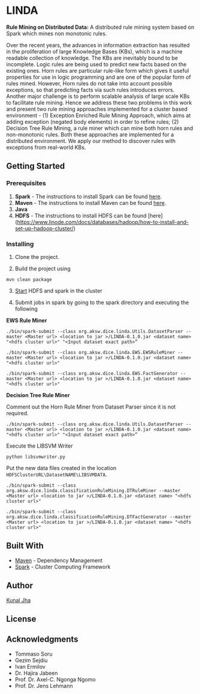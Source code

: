 # LINDA
**Rule Mining on Distributed Data:**  A distributed rule mining system based on Spark which mines non monotonic rules.

Over the recent years, the advances in information extraction has resulted in the proliferation of large Knowledge Bases (KBs), which  is a machine readable collection of knowledge. The KBs are inevitably bound to be incomplete. Logic rules are being used to predict new facts based on the existing ones. Horn rules are particular rule-like form which gives it useful properties for use in logic programming and are one of the popular form of rules mined. However, Horn rules do not take into account possible exceptions, so that predicting facts via such rules introduces errors. Another major challenge is to  perform scalable analysis of large scale KBs to facilitate rule mining. Hence we address these two problems in this work and present two rule mining approaches implemented for a cluster based environment - (1) Exception Enriched Rule Mining Approach, which aims at adding exception (negated body elements) in order to refine rules; (2) Decision Tree Rule Mining, a rule miner which can mine both horn rules and non-monotonic rules. Both these approaches are implemented for a distributed environment. We apply our method to discover rules with exceptions from real-world KBs.

## Getting Started

### Prerequisites

1. **Spark** - The instructions to install Spark can be found [here](https://spark.apache.org/docs/latest/spark-standalone.html).
2. **Maven** - The instructions to install Maven can be found [here](https://maven.apache.org/guides/getting-started/maven-in-five-minutes.html).
3. **Java**
4. **HDFS** - The instructions to install HDFS can be found [here] (https://www.linode.com/docs/databases/hadoop/how-to-install-and-set-up-hadoop-cluster/)


### Installing
1. Clone the project.

2. Build the project using 

```
mvn clean package
```
3. [Start](https://spark.apache.org/docs/latest/cluster-overview.html) HDFS and spark in the cluster

3. Submit jobs in spark by going to the spark directory and executing the following

**EWS Rule Miner**

```
./bin/spark-submit --class org.aksw.dice.linda.Utils.DatasetParser --master <Master url> <location to jar >/LINDA-0.1.0.jar <dataset name> "<hdfs cluster url>" "<Input dataset exact path>”
```
```
./bin/spark-submit --class org.aksw.dice.linda.EWS.EWSRuleMiner --master <Master url> <location to jar >/LINDA-0.1.0.jar <dataset name> "<hdfs cluster url>"
```

```
./bin/spark-submit --class org.aksw.dice.linda.EWS.FactGenerator --master <Master url> <location to jar >/LINDA-0.1.0.jar <dataset name> "<hdfs cluster url>"
```


**Decision Tree Rule Miner**



Comment out the Horn Rule Miner from Dataset Parser since it is not required.

```
./bin/spark-submit --class org.aksw.dice.linda.Utils.DatasetParser --master <Master url> <location to jar >/LINDA-0.1.0.jar <dataset name> "<hdfs cluster url>" "<Input dataset exact path>”
```

Execute the LIBSVM Writer
```
python libsvmwriter.py
```
Put the new data files created in the location `HDFSClusterURL\DatasetNAME\LIBSVMDATA`.


```
./bin/spark-submit --class org.aksw.dice.linda.classificationRuleMining.DTRuleMiner --master <Master url> <location to jar >/LINDA-0.1.0.jar <dataset name> "<hdfs cluster url>"
```

```
./bin/spark-submit --class org.aksw.dice.linda.classificationRuleMining.DTFactGenerator --master <Master url> <location to jar >/LINDA-0.1.0.jar <dataset name> "<hdfs cluster url>"
```


## Built With
* [Maven](https://maven.apache.org/) - Dependency Management
* [Spark](https://spark.apache.org/docs/latest/index.html) - Cluster Computing Framework


## Author

[Kunal Jha](https://github.com/Kunal-Jha)

## License


## Acknowledgments

* Tommaso Soru
* Gezim Sejdiu 
* Ivan Ermilov
* Dr. Hajira Jabeen
* Prof. Dr. Axel-C. Ngonga Ngomo
* Prof. Dr. Jens Lehmann

